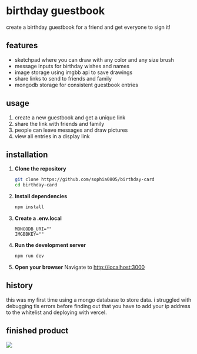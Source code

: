 # birthday guestbook

create a birthday guestbook for a friend and get everyone to sign it!

## features
- sketchpad where you can draw with any color and any size brush
- message inputs for birthday wishes and names
- image storage using imgbb api to save drawings
- share links to send to friends and family
- mongodb storage for consistent guestbook entries

## usage
1. create a new guestbook and get a unique link
2. share the link with friends and family
3. people can leave messages and draw pictures
4. view all entries in a display link

## installation  
1. **Clone the repository**
   ```bash
   git clone https://github.com/sophia0805/birthday-card
   cd birthday-card
   ```

2. **Install dependencies**
   ```bash
   npm install
   ```

3. **Create a .env.local**
    ```env
    MONGODB_URI=""
    IMGBBKEY=""
    ```

4. **Run the development server**
   ```bash
   npm run dev
   ```

5. **Open your browser**
   Navigate to [http://localhost:3000](http://localhost:3000)

## history
this was my first time using a mongo database to store data. i struggled with debugging tls errors before finding out that you have to add your ip address to the whitelist and deploying with vercel.

## finished product
![](https://hc-cdn.hel1.your-objectstorage.com/s/v3/5d8ff58345559d95ad4930fb6a2c208ac6ca4b21_image.png)